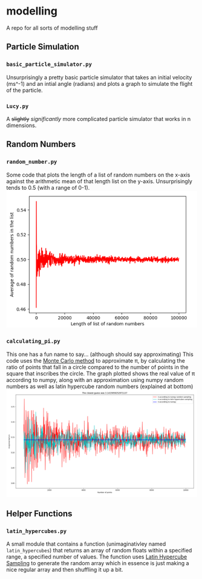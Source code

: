 # modelling
A repo for all sorts of modelling stuff

## Particle Simulation
### `basic_particle_simulator.py` 
Unsurprisingly a pretty basic particle simulator that takes an initial velocity (ms^-1) and an intial angle (radians) and plots a graph to simulate the flight of the particle.

### `Lucy.py`
A ~~slightly~~ _significantly_ more complicated particle simulator that works in n dimensions.

## Random Numbers
### `random_number.py`
Some code that plots the length of a list of random numbers on the x-axis against the arithmetic mean of that length list on the y-axis. Unsurprisingly tends to 0.5 (with a range of 0-1).
![Graph](images/random_number_convergance.PNG?raw=true)

### `calculating_pi.py`
This one has a fun name to say... (although should say approximating)
This code uses the [Monte Carlo method](https://arxiv.org/ftp/arxiv/papers/1909/1909.13212.pdf) to approximate π, by calculating the ratio of points that fall in a circle compared to the number of points in the square that inscribes the circle. The graph plotted shows the real value of π according to numpy, along with an approximation using numpy random numbers as well as latin hypercube random numbers (explained at bottom)
![Graph](images/monte_carlo_pi_approximation.png?raw=true)

## Helper Functions
### `latin_hypercubes.py`
A small module that contains a function (unimaginativley named `latin_hypercubes`) that returns an array of random floats within a specified range, a specified number of values. The function uses [Latin Hypercube Sampling](https://en.wikipedia.org/wiki/Latin_hypercube_sampling) to generate the random array which in essence is just making a nice regular array and then shuffling it up a bit.
